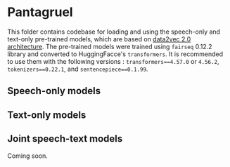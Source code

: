 # Pantagruel

This folder contains codebase for loading and using the speech-only and text-only pre-trained models, which are based on [data2vec 2.0 architecture](https://arxiv.org/abs/2212.07525). The pre-trained models were trained using `fairseq` 0.12.2 library and converted to HuggingFacce's `transformers`. It is recommended to use them with the following versions : `transformers==4.57.0` or `4.56.2`, `tokenizers==0.22.1`, and `sentencepiece==0.1.99`.

## Speech-only models


## Text-only models


## Joint speech-text models
Coming soon.